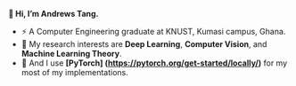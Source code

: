 **👋 Hi, I’m Andrews Tang.**
- :zap: A Computer Engineering graduate at KNUST, Kumasi campus, Ghana.
- 👀 My research interests are **Deep Learning**, **Computer Vision**, and **Machine Learning Theory**.
- 🌱 And I use **[PyTorch] (https://pytorch.org/get-started/locally/)** for my most of my implementations.
<!-- - 📫 How to reach me :  -->

<!---
atang277/atang277 is a ✨ special ✨ repository because its `README.md` (this file) appears on your GitHub profile.
You can click the Preview link to take a look at your changes.
--->
